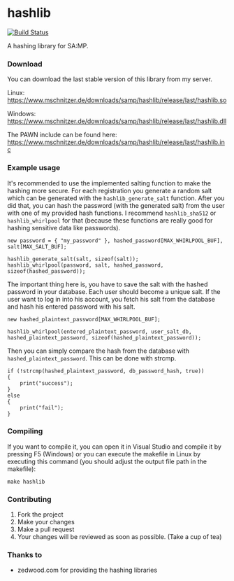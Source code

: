 # hashlib
[![Build Status](https://api.travis-ci.org/mschnitzer/hashlib.svg?branch=master)](https://travis-ci.org/mschnitzer/hashlib/)

A hashing library for SA:MP.

### Download
You can download the last stable version of this library from my server.

Linux: https://www.mschnitzer.de/downloads/samp/hashlib/release/last/hashlib.so

Windows: https://www.mschnitzer.de/downloads/samp/hashlib/release/last/hashlib.dll

The PAWN include can be found here:
https://www.mschnitzer.de/downloads/samp/hashlib/release/last/hashlib.inc

### Example usage
It's recommended to use the implemented salting function to make the hashing more secure. For each registration you generate a random salt which can be generated with the `hashlib_generate_salt` function. After you did that, you can hash the password (with the generated salt) from the user with one of my provided hash functions. I recommend `hashlib_sha512` or `hashlib_whirlpool` for that (because these functions are really good for hashing sensitive data like passwords).

```pawn
new password = { "my_password" }, hashed_password[MAX_WHIRLPOOL_BUF], salt[MAX_SALT_BUF];

hashlib_generate_salt(salt, sizeof(salt));
hashlib_whirlpool(password, salt, hashed_password, sizeof(hashed_password));
```

The important thing here is, you have to save the salt with the hashed password in your database. Each user should become a unique salt. If the user want to log in into his account, you fetch his salt from the database and hash his entered password with his salt.

```pawn
new hashed_plaintext_password[MAX_WHIRLPOOL_BUF];

hashlib_whirlpool(entered_plaintext_password, user_salt_db, hashed_plaintext_password, sizeof(hashed_plaintext_password));
```

Then you can simply compare the hash from the database with `hashed_plaintext_password`. This can be done with strcmp.
```pawn
if (!strcmp(hashed_plaintext_password, db_password_hash, true))
{
    print("success");
}
else
{
    print("fail");
}
```

### Compiling
If you want to compile it, you can open it in Visual Studio and compile it by pressing F5 (Windows) or you can execute the makefile in Linux by executing this command (you should adjust the output file path in the makefile):
```
make hashlib
```

### Contributing
1. Fork the project
2. Make your changes
3. Make a pull request
4. Your changes will be reviewed as soon as possible. (Take a cup of tea)

### Thanks to
 - zedwood.com for providing the hashing libraries
